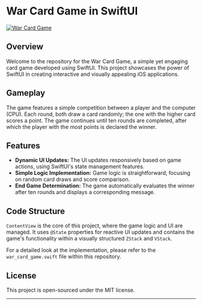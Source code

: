 # War Card Game in SwiftUI

[![War Card Game](https://i.gyazo.com/4176861cdfe20eaf16360b57157905d6.png)](https://youtu.be/ldEqJur2uLM)

## Overview
Welcome to the repository for the War Card Game, a simple yet engaging card game developed using SwiftUI. This project showcases the power of SwiftUI in creating interactive and visually appealing iOS applications.

## Gameplay
The game features a simple competition between a player and the computer (CPU). Each round, both draw a card randomly; the one with the higher card scores a point. The game continues until ten rounds are completed, after which the player with the most points is declared the winner.

## Features
- **Dynamic UI Updates:** The UI updates responsively based on game actions, using SwiftUI's state management features.
- **Simple Logic Implementation:** Game logic is straightforward, focusing on random card draws and score comparison.
- **End Game Determination:** The game automatically evaluates the winner after ten rounds and displays a corresponding message.

## Code Structure
`ContentView` is the core of this project, where the game logic and UI are managed. It uses `@State` properties for reactive UI updates and contains the game's functionality within a visually structured `ZStack` and `VStack`.

For a detailed look at the implementation, please refer to the `war_card_game.swift` file within this repository.


## License
This project is open-sourced under the MIT license.

---
